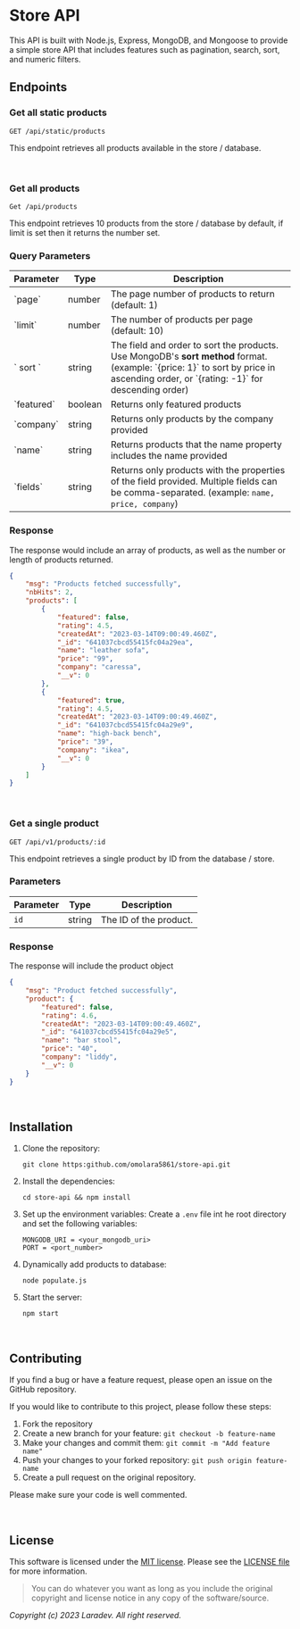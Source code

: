 # Store API
This API is built with Node.js, Express, MongoDB, and Mongoose to provide a simple store API that includes features such as pagination, search, sort, and numeric filters.
<br />

## Endpoints

### Get all static products
```
GET /api/static/products
```
This endpoint retrieves all products available in the store / database.

<br />

### Get all products
```
Get /api/products
```
This endpoint retrieves 10 products from the store / database by default, if limit is set then it returns the number set.

### Query Parameters
| Parameter    | Type    | Description                                                                                                                                                                            |
| ------------ | ------- | -------------------------------------------------------------------------------------------------------------------------------------------------------------------------------------- |
| \`page\`     | number  | The page number of products to return (default: 1)                                                                                                                                     |
| \`limit\`    | number  | The number of products per page (default: 10)                                                                                                                                          |
| \` sort \`     | string  | The field and order to sort the products. Use MongoDB's **sort method** format. (example: \`{price: 1}\` to sort by price in ascending order, or \`{rating: -1}\` for descending order) |
| \`featured\` | boolean | Returns only featured products                                                                                                                                                         |
| \`company\`  | string  | Returns only products by the company provided                                                                                                                                          |
| \`name\`     | string  | Returns products that the name property includes the name provided                                                                                                                     |
| \`fields\`   | string  | Returns only products with the properties of the field provided. Multiple fields can be comma-separated. (example: `name, price, company`)                                             |

### Response
The response would include an array of products, as well as the number or length of products returned.

```json
{
    "msg": "Products fetched successfully",
    "nbHits": 2,
    "products": [
        {
            "featured": false,
            "rating": 4.5,
            "createdAt": "2023-03-14T09:00:49.460Z",
            "_id": "641037cbcd55415fc04a29ea",
            "name": "leather sofa",
            "price": "99",
            "company": "caressa",
            "__v": 0
        },
        {
            "featured": true,
            "rating": 4.5,
            "createdAt": "2023-03-14T09:00:49.460Z",
            "_id": "641037cbcd55415fc04a29e9",
            "name": "high-back bench",
            "price": "39",
            "company": "ikea",
            "__v": 0
        }
    ]
}
```
<br />

### Get a single product
```
GET /api/v1/products/:id
```
This endpoint retrieves a single product by ID from the database / store.

### Parameters
| Parameter | Type   | Description            |
|-----------|--------|------------------------|
| `id`      | string | The ID of the product. |

### Response
The response will include the product object

```json
{
    "msg": "Product fetched successfully",
    "product": {
        "featured": false,
        "rating": 4.6,
        "createdAt": "2023-03-14T09:00:49.460Z",
        "_id": "641037cbcd55415fc04a29e5",
        "name": "bar stool",
        "price": "40",
        "company": "liddy",
        "__v": 0
    }
}
```

<br />

## Installation
1. Clone the repository:
   ```
   git clone https:github.com/omolara5861/store-api.git
   ```

2. Install the dependencies:
   ```
   cd store-api && npm install
   ```

3. Set up the environment variables:
   Create a `.env` file int he root directory and set the following variables:
   ```
   MONGODB_URI = <your_mongodb_uri>
   PORT = <port_number>
   ```

4. Dynamically add products to database:
   ```
   node populate.js
   ```

5. Start the server:
   ````
   npm start
   ````


<br />

## Contributing
If you find a bug or have a feature request, please open an issue on the GitHub repository.

If you would like to contribute to this project, please follow these steps:

1. Fork the repository
2. Create a new branch for your feature: `git checkout -b feature-name`
3. Make your changes and commit them: `git commit -m "Add feature name"`
4. Push your changes to your forked repository: `git push origin feature-name`
5. Create a pull request on the original repository.

Please make sure your code is well commented.

<br />

## License
This software is licensed under the
[MIT license](https://opensource.org/licenses/MIT).
Please see the [LICENSE file](LICENSE.md) for more information.

> You can do whatever you want as long as you include the original copyright and
> license notice in any copy of the software/source.


*Copyright (c) 2023 Laradev. All right reserved.*